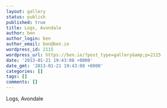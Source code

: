 ```yaml
---
layout: gallery
status: publish
published: true
title: Logs, Avondale
author: ben
author_login: ben
author_email: ben@ben.ie
wordpress_id: 2115
wordpress_url: https://ben.ie/?post_type=gallery&amp;p=2115
date: '2013-01-21 19:43:08 +0000'
date_gmt: '2013-01-21 19:43:08 +0000'
categories: []
tags: []
comments: []
---
```

<p>Logs, Avondale</p>
